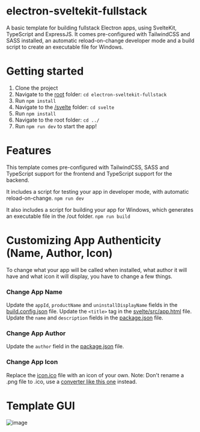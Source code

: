 # electron-sveltekit-fullstack

A basic template for building fullstack Electron apps, using SvelteKit, TypeScript and ExpressJS. It comes pre-configured with TailwindCSS and SASS installed, an automatic reload-on-change developer mode
and a build script to create an executable file for Windows.

# Getting started

1. Clone the project
2. Navigate to the <ins>root</ins> folder: `cd electron-sveltekit-fullstack`
3. Run `npm install`
4. Navigate to the <ins>/svelte</ins> folder: `cd svelte`
5. Run `npm install`
6. Navigate to the root folder: `cd ../`
7. Run `npm run dev` to start the app!

# Features

This template comes pre-configured with TailwindCSS, SASS and TypeScript support for the frontend and TypeScript support for the backend.

It includes a script for testing your app in developer mode, with automatic reload-on-change.
`npm run dev`

It also includes a script for building your app for Windows, which generates an executable file in the /out folder.
`npm run build`

# Customizing App Authenticity (Name, Author, Icon)

To change what your app will be called when installed, what author it will have and what icon it will display, you have to change a few things.

### Change App Name

Update the `appId`, `productName` and `uninstallDisplayName` fields in the <ins>build.config.json</ins> file.
Update the `<title>` tag in the <ins>svelte/src/app.html</ins> file.
Update the `name` and `description` fields in the <ins>package.json</ins> file.

### Change App Author

Update the `author` field in the <ins>package.json</ins> file.

### Change App Icon

Replace the <ins>icon.ico</ins> file with an icon of your own. Note: Don't rename a .png file to .ico, use a [converter like this one](https://convertio.co/nl/png-ico/) instead.

# Template GUI

![image](https://user-images.githubusercontent.com/108586405/198894530-af8de74b-030e-4fac-88fa-f5b23422e2e5.png)
